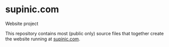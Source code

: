 # supinic.com
Website project

This repository contains most (public only) source files that together create the website running at [supinic.com](https://supinic.com).

